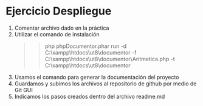# Ejercicio Despliegue

1. Comentar archivo dado en la práctica
2. Utilizar el comando de instalación
    >>php phpDocumentor.phar run -d C:\xampp\htdocs\ut8\documentor -f C:\xampp\htdocs\ut8\documentor\Aritmetica.php -t C:\xampp\htdocs\ut8\documentor
3. Usamos el comando para generar la documentación del proyecto
4. Guardamos y subimos los archivos al repositorio de github por medio de Git GUI
5. Indicamos los pasos creados dentro del archivo readme.md
